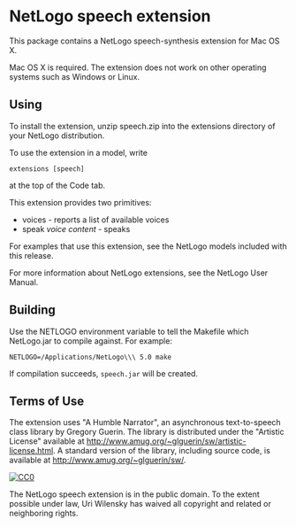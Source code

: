 # NetLogo speech extension

This package contains a NetLogo speech-synthesis extension for Mac OS X.

Mac OS X is required.  The extension does not work on other operating systems such as Windows or Linux.

## Using

To install the extension, unzip speech.zip into the extensions directory of your NetLogo distribution.

To use the extension in a model, write 

    extensions [speech]

at the top of the Code tab.

This extension provides two primitives: 

 * voices - reports a list of available voices
 * speak _voice_ _content_ - speaks

For examples that use this extension, see the NetLogo models included with this release.

For more information about NetLogo extensions, see the NetLogo User Manual.

## Building

Use the NETLOGO environment variable to tell the Makefile which NetLogo.jar to compile against.  For example:

    NETLOGO=/Applications/NetLogo\\\ 5.0 make

If compilation succeeds, `speech.jar` will be created.

## Terms of Use

The extension uses "A Humble Narrator", an asynchronous text-to-speech class library by Gregory Guerin. The library is distributed under the "Artistic License" available at http://www.amug.org/~glguerin/sw/artistic-license.html. A standard version of the library, including source code, is available at http://www.amug.org/~glguerin/sw/.

[![CC0](http://i.creativecommons.org/p/zero/1.0/88x31.png)](http://creativecommons.org/publicdomain/zero/1.0/)

The NetLogo speech extension is in the public domain.  To the extent possible under law, Uri Wilensky has waived all copyright and related or neighboring rights.
